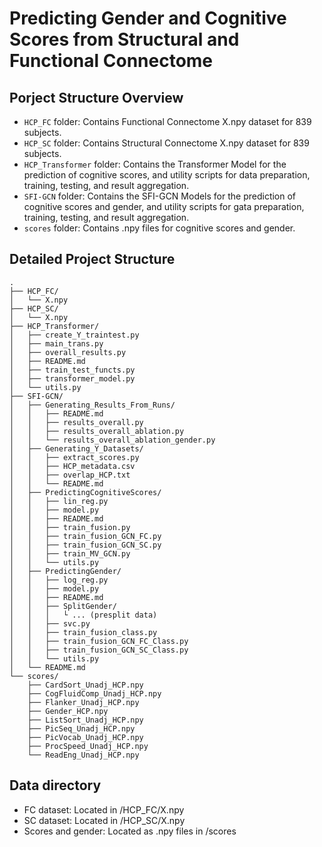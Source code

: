 # Predicting Gender and Cognitive Scores from Structural and Functional Connectome

## Porject Structure Overview

- `HCP_FC` folder: Contains Functional Connectome X.npy dataset for 839 subjects.
- `HCP_SC` folder: Contains Structural Connectome X.npy dataset for 839 subjects.
- `HCP_Transformer` folder: Contains the Transformer Model for the prediction of cognitive scores, and utility scripts for data preparation, training, testing, and result aggregation.
- `SFI-GCN` folder: Contains the SFI-GCN Models for the prediction of cognitive scores and gender, and utility scripts for gata preparation, training, testing, and result aggregation.
- `scores` folder: Contains .npy files for cognitive scores and gender.

## Detailed Project Structure
```plaintext
.
├── HCP_FC/
│   └── X.npy
├── HCP_SC/
│   └── X.npy
├── HCP_Transformer/
│   ├── create_Y_traintest.py
│   ├── main_trans.py
│   ├── overall_results.py
│   ├── README.md
│   ├── train_test_functs.py
│   ├── transformer_model.py
│   └── utils.py
├── SFI-GCN/
│   ├── Generating_Results_From_Runs/
│   │   ├── README.md
│   │   ├── results_overall.py
│   │   ├── results_overall_ablation.py
│   │   └── results_overall_ablation_gender.py
│   ├── Generating_Y_Datasets/
│   │   ├── extract_scores.py
│   │   ├── HCP_metadata.csv
│   │   ├── overlap_HCP.txt
│   │   └── README.md
│   ├── PredictingCognitiveScores/
│   │   ├── lin_reg.py
│   │   ├── model.py
│   │   ├── README.md
│   │   ├── train_fusion.py
│   │   ├── train_fusion_GCN_FC.py
│   │   ├── train_fusion_GCN_SC.py
│   │   ├── train_MV_GCN.py
│   │   └── utils.py
│   ├── PredictingGender/
│   │   ├── log_reg.py
│   │   ├── model.py
│   │   ├── README.md
│   │   ├── SplitGender/
│   │   │   └ ... (presplit data)
│   │   ├── svc.py
│   │   ├── train_fusion_class.py
│   │   ├── train_fusion_GCN_FC_Class.py
│   │   ├── train_fusion_GCN_SC_Class.py
│   │   └── utils.py
│   └── README.md
└── scores/
    ├── CardSort_Unadj_HCP.npy
    ├── CogFluidComp_Unadj_HCP.npy
    ├── Flanker_Unadj_HCP.npy
    ├── Gender_HCP.npy
    ├── ListSort_Unadj_HCP.npy
    ├── PicSeq_Unadj_HCP.npy
    ├── PicVocab_Unadj_HCP.npy
    ├── ProcSpeed_Unadj_HCP.npy
    └── ReadEng_Unadj_HCP.npy
```
## Data directory
- FC dataset: Located in /HCP_FC/X.npy
- SC dataset: Located in /HCP_SC/X.npy
- Scores and gender: Located as .npy files in /scores